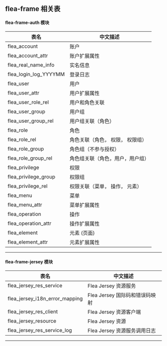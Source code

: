 ## flea-frame 相关表

#### flea-frame-auth 模块
|  表名                     |  中文描述                        |
|-------------------------- |------------------------------   |  
|  flea_account             |  账户                           |
|  flea_account_attr        |  账户扩展属性                    |
|  flea_real_name_info      |  实名信息                        |
|  flea_login_log_YYYYMM    |  登录日志                        |
|  flea_user                |  用户                            |
|  flea_user_attr           |  用户扩展属性                     |
|  flea_user_role_rel       |  用户和角色关联                   |
|  flea_user_group          |  用户组                          |
|  flea_user_group_rel      |  用户组关联（角色）                |
|  flea_role                |  角色                            |
|  flea_role_rel            |  角色关联（角色， 权限， 权限组）   |
|  flea_role_group          |  角色组（不参与授权）              |
|  flea_role_group_rel      |  角色组关联（角色，用户，用户组）   |
|  flea_privilege           |  权限                            |
|  flea_privilege_group     |  权限组                          |
|  flea_privilege_rel       |  权限关联（菜单， 操作， 元素）|
|  flea_menu                |  菜单                            |
|  flea_menu_attr           |  菜单扩展属性                     |
|  flea_operation           |  操作                            |
|  flea_operation_attr      |  操作扩展属性                     |
|  flea_element             |  元素 (页面)                      |
|  flea_element_attr        |  元素扩展属性                     |
   
***

#### flea-frame-jersey 模块
|  表名                             |  中文描述                       |
|---------------------------------- |------------------------------  |  
|  flea_jersey_res_service          |  Flea Jersey 资源服务           |
|  flea_jersey_i18n_error_mapping   |  Flea Jersey 国际码和错误码映射  |
|  flea_jersey_res_client           |  Flea Jersey 资源客户端         |
|  flea_jersey_resource             |  Flea Jersey 资源               |
|  flea_jersey_res_service_log      |  Flea Jersey 资源服务调用日志    |
         
***  
